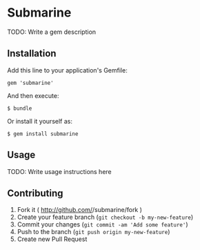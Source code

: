 # Submarine

TODO: Write a gem description

## Installation

Add this line to your application's Gemfile:

    gem 'submarine'

And then execute:

    $ bundle

Or install it yourself as:

    $ gem install submarine

## Usage

TODO: Write usage instructions here

## Contributing

1. Fork it ( http://github.com/<my-github-username>/submarine/fork )
2. Create your feature branch (`git checkout -b my-new-feature`)
3. Commit your changes (`git commit -am 'Add some feature'`)
4. Push to the branch (`git push origin my-new-feature`)
5. Create new Pull Request
